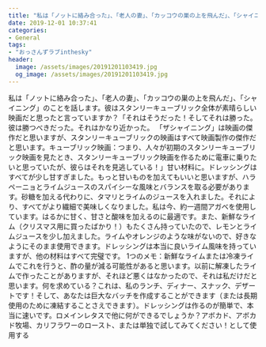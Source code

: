 ```yaml
---
title: "私は「ノットに絡み合った」、「老人の妻」、「カッコウの巣の上を飛んだ」、「シャイニング」のことを話します。"
date: 2019-12-01 10:37:41
categories:
- General
tags:
- "おっさんずラブinthesky"
header:
  image: /assets/images/20191201103419.jpg
  og_image: /assets/images/20191201103419.jpg
---
```


私は「ノットに絡み合った」、「老人の妻」、「カッコウの巣の上を飛んだ」、「シャイニング」のことを話します。彼はスタンリーキューブリック全体が素晴らしい映画だと思ったと言っていますか？「それはそうだった！そしてそれは勝った。彼は勝つべきだった。それはかなり近かった。 「ザシャイニング」は映画の傑作だと思いますが、スタンリーキューブリックの映画はすべて映画製作の傑作だと思います。キューブリック映画：つまり、人々が初期のスタンリーキューブリック映画を見たとき、スタンリーキューブリック映画を作るために電車に乗りたいと思っていたが、彼らはそれを見逃している！」甘い材料に。ドレッシングはすべてが少し甘すぎました。もっと甘いものを加えてもいいと思いますが、ハラペーニョとライムジュースのスパイシーな風味とバランスを取る必要があります。砂糖を加える代わりに、タマリとライムのジュースを入れました。それにより、すべてがより繊細で美味しくなりました。私は今、約一週間アガベを使用しています。はるかに甘く、甘さと酸味を加えるのに最適です。また、新鮮なライム（クリスマス用に買ったばかり！）もたくさん持っていたので、レモンとライムジュースを少し加えました。ライムやオレンジのような味がないので、好きなようにそのまま使用できます。ドレッシングは本当に良いライム風味を持っていますが、他の材料はすべて完璧です。 1つのメモ：新鮮なライムまたは冷凍ライムでこれを行うと、酢の量が減る可能性があると思います。以前に解凍したライムで作ったことがありますが、それほど悪くはなかったので、それは私だけだと思います。何を求めている？これは、私のランチ、ディナー、スナック、デザートです！そして、あなたは巨大なバッチを作成することができます（または長期使用のために凍結することさえできます）。ドレッシングは作るのが簡単で、本当に速いです。ロメインレタスで他に何ができるでしょうか？アボカド、アボカド牧場、カリフラワーのロースト、または単独で試してみてください！として使用する
